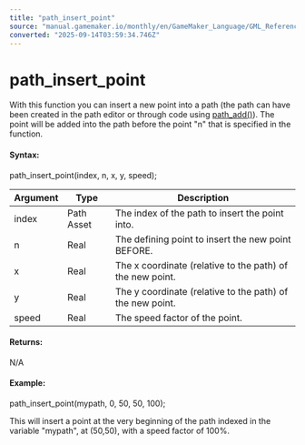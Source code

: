 ```yaml
---
title: "path_insert_point"
source: "manual.gamemaker.io/monthly/en/GameMaker_Language/GML_Reference/Asset_Management/Paths/Path_Manipulation/path_insert_point.htm"
converted: "2025-09-14T03:59:34.746Z"
---
```


# path\_insert\_point

With this function you can insert a new point into a path (the path can have been created in the path editor or through code using [path\_add()](path_add.md)). The point will be added into the path before the point "n" that is specified in the function.

#### Syntax:

path\_insert\_point(index, n, x, y, speed);

| Argument | Type | Description |
| --- | --- | --- |
| index | Path Asset | The index of the path to insert the point into. |
| n | Real | The defining point to insert the new point BEFORE. |
| x | Real | The x coordinate (relative to the path) of the new point. |
| y | Real | The y coordinate (relative to the path) of the new point. |
| speed | Real | The speed factor of the point. |

#### Returns:

N/A

#### Example:

path\_insert\_point(mypath, 0, 50, 50, 100);

This will insert a point at the very beginning of the path indexed in the variable "mypath", at (50,50), with a speed factor of 100%.